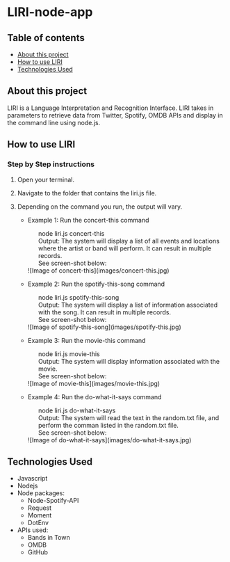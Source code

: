 # LIRI-node-app

## Table of contents

* [About this project](#about-this-project)
* [How to use LIRI](#how-to-use-LIRI)
* [Technologies Used](#technologies)

## <a name="about-this-project"></a> About this project
<p>LIRI is a Language Interpretation and Recognition Interface. LIRI takes in parameters to retrieve data from Twitter, Spotify, OMDB APIs and display in the command line using node.js.</p>


## <a name="how-to-use-LIRI"></a> How to use LIRI

### Step by Step instructions
1. Open your terminal.

2. Navigate to the folder that contains the liri.js file.

3. Depending on the command you run, the output will vary.

    * Example 1: Run the concert-this command
        <ul>node liri.js concert-this <name of artist or band></ul>
        <ul>Output: The system will display a list of all events and locations where the artist or band will perform. It can result in multiple records.</ul>
        <ul>See screen-shot below:</ul>
        ![Image of concert-this](images/concert-this.jpg)

    * Example 2: Run the spotify-this-song command
        <ul>node liri.js spotify-this-song <name of song></ul>
        <ul>Output: The system will display a list of information associated with the song. It can result in multiple records.</ul> <ul>See screen-shot below:</ul>
        ![Image of spotify-this-song](images/spotify-this.jpg)

    * Example 3: Run the movie-this command
        <ul>node liri.js movie-this <name of movie></ul>
        <ul>Output: The system will display information associated with the movie.</ul>
        <ul>See screen-shot below:</ul>
        ![Image of movie-this](images/movie-this.jpg)

    * Example 4: Run the do-what-it-says command
        <ul>node liri.js do-what-it-says</ul>
        <ul>Output: The system will read the text in the random.txt file, and perform the comman listed in the random.txt file.</ul>
        <ul>See screen-shot below:</ul>
        ![Image of do-what-it-says](images/do-what-it-says.jpg)


## <a name="technologies"></a> Technologies Used
* Javascript
* Nodejs
* Node packages:
    * Node-Spotify-API
    * Request
    * Moment
    * DotEnv
* APIs used:
    * Bands in Town
    * OMDB
    * GitHub